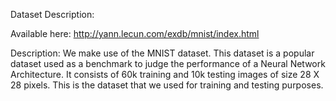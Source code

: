 Dataset Description: 

Available here: http://yann.lecun.com/exdb/mnist/index.html

Description: We make use of the MNIST dataset. This dataset is a popular dataset used as a benchmark to judge the performance of a Neural Network Architecture. It consists of 60k training and 10k testing images of size 28 X 28 pixels. This is the dataset that we used for training and testing purposes.
